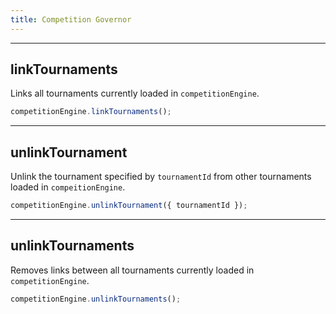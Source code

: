 ```yaml
---
title: Competition Governor
---
```


---

## linkTournaments

Links all tournaments currently loaded in `competitionEngine`.

```js
competitionEngine.linkTournaments();
```

---

## unlinkTournament

Unlink the tournament specified by `tournamentId` from other tournaments loaded in `compeitionEngine`.

```js
competitionEngine.unlinkTournament({ tournamentId });
```

---

## unlinkTournaments

Removes links between all tournaments currently loaded in `competitionEngine`.

```js
competitionEngine.unlinkTournaments();
```
